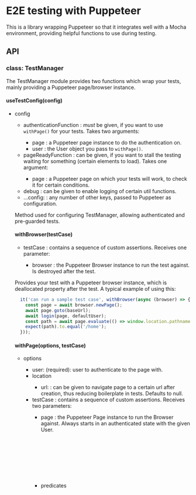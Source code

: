 # E2E testing with Puppeteer

This is a library wrapping Puppeteer so that it integrates well with a Mocha environment, providing helpful functions to use during testing.

## API
### class: TestManager

The TestManager module provides two functions which wrap your tests, mainly providing a Puppeteer page/browser instance.

#### useTestConfig(config)

* config <Object>
  * authenticationFunction <async Function>: *must* be given, if you want to use `withPage()` for your tests. Takes two arguments:
    * page <Page>: a Puppeteer page instance to do the authentication on.
    * user <User>: the User object you pass to `withPage()`.
  * pageReadyFunction <async Function>: can be given, if you want to stall the testing waiting for something (certain elements to load). Takes one argument:
    * page <Page>: a Puppeteer page on which your tests will work, to check it for certain conditions.
  * debug <bool>: can be given to enable logging of certain util functions. 
  * ...config: <any>: any number of other keys, passed to Puppeteer as configuration.

Method used for configuring TestManager, allowing authenticated and pre-guarded tests.

#### withBrowser(testCase)

* testCase <async Function>: contains a sequence of custom assertions. Receives one parameter:
  * browser <Browser>: the Puppeteer Browser instance to run the test against. Is destroyed after the test.

Provides your test with a Puppeteer browser instance, which is deallocated property after the test. A typical example of using this:

```javascript
  it('can run a sample test case', withBrowser(async (browser) => {
    const page = await browser.newPage();
    await page.goto(baseUrl);
    await login(page, defaultUser);
    const path = await page.evaluate(() => window.location.pathname);
    expect(path).to.equal('/home');
  }));
```

#### withPage(options, testCase)

* options <Object>
  * user: <User> (required): user to authenticate to the page with.
  * location <Object>
    * url: <string>: can be given to navigate page to a certain url after creation, thus reducing boilerplate in tests. Defaults to null.  
* testCase <async Function>: contains a sequence of custom assertions. Receives two parameters:
  * page <Page>: the Puppeteer Page instance to run the Browser against. Always starts in an authenticated state with the given User.
  * predicates <Object>: contains functions that wait for the passed predicate to be true: *THESE CANNOT BE GIVEN ANY VARIABLES FROM AN OUTSIDE SCOPE* 
    * page: a function returning true or false, run in the console of the browser 
    * element: a function returning true or false, run in the console of the browser 


A more complex test wrapper, `withPage` gives you an authenticated page instance from the browser of the user you defined.


```javascript
  it('can run a sample test case', withBrowser(async (browser) => {
    const page = await browser.newPage();
    await page.goto(baseUrl);
    await login(page, defaultUser);
    const path = await page.evaluate(() => window.location.pathname);
    expect(path).to.equal('/home');
  }));
```

